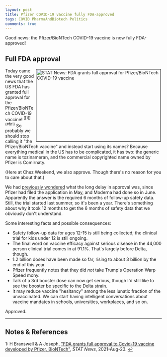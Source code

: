 ```yaml
---
layout: post
title: Pfizer COVID-19 vaccine fully FDA-approved
tags: COVID PharmaAndBiotech Politics
comments: true
---
```


Good news: the Pfizer/BioNTech COVID-19 vaccine is now fully FDA-approved!  

## Full FDA approval  

<img src="{{ site.baseurl }}/images/2021-08-23-pfizer-vaccine-approved-stat.jpg" width="400" height="231" alt="STAT News: FDA grants full approval for Pfizer/BioNTech COVID-19 vaccine" title="STAT News: FDA grants full approval for Pfizer/BioNTech COVID-19 vaccine" style="float: right; margin: 3px 3px 3px 3px; border: 1px solid #000000;">
Today came the very good news that the US FDA has granted full approval for the
Pfizer/BioNTech COVID-19 vaccine! <sup id="fn1a">[[1]](#fn1)</sup> So probably we should
stop calling it "the Pfizer/BioNTech vaccine" and instead start using its names?  Because
everything medical in the US has to be complicated, it has two: the generic name is
tozinameran, and the commercial copyrighted name owned by Pfizer is Comirnaty.  

(Here at Chez Weekend, we also approve.  Though there's no reason for you to care about
that.)  

We had 
[previously wondered](https://www.someweekendreading.blog/covid-vaccine-full-approval/#the-weekend-conclusio)
what the long delay in approval was, since Pfizer had filed the application in May, and
Moderna had done so in June.  Apparently the answer is the required 6 months of follow-up
safety data.  Still, the trial started last summer, so it's been a year.  There's
something about why it took 12 months to get the 6 months of safety data that we obviously
don't understand.  

Some interesting facts and possible consequences:  
- Safety follow-up data for ages 12-15 is still being collected; the clinical trial for
  kids under 12 is still ongoing.  
- The final word on vaccine efficacy against serious disease in the 44,000 person clinical
  trial comes in at 91.1%.  That's largely before Delta, though.  
- 1.2 billion doses have been made so far, rising to about 3 billion by the end of this
  year.  
- Pfizer frequently notes that they did _not_ take Trump's Operation Warp Speed mony.  
- Talk of a 3rd booster dose can now get serious, though I'd still like to see the booster
  be specific to the Delta strain.  
- It may reduce vaccine "hesitancy" among the less lunatic fraction of the unvaccinated.
  We can start having intelligent conversations about vaccine mandates in schools,
  universities, workplaces, and so on.  

Approved.  

---

## Notes &amp; References  

<!--
<sup id="fn1a">[[1]](#fn1)</sup>
<a id="fn1">1</a>: [↩](#fn1a)  
-->

<a id="fn1">1</a>: H Branswell &amp; A Joseph, ["FDA grants full approval to Covid-19 vaccine developed by Pfizer, BioNTech"](https://www.statnews.com/2021/08/23/fda-grants-full-approval-to-covid-19-vaccine-developed-by-pfizer-biontech/), _STAT News_, 2021-Aug-23. [↩](#fn1a)  
